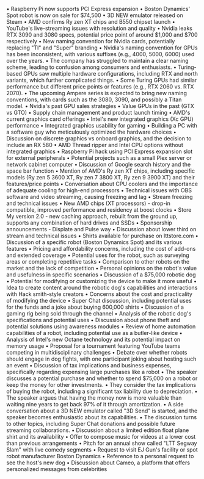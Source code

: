 • Raspberry Pi now supports PCI Express expansion
• Boston Dynamics' Spot robot is now on sale for $74,500
• 3D NEW emulator released on Steam
• AMD confirms Ry zen XT chips and B550 chipset launch
• YouTube's live-streaming issues with resolution and quality
• Nvidia leaks RTX 3090 and 3080 specs, potential price point of around $1,000 and $700 respectively
• New naming convention for Nvidia cards, potentially replacing "TI" and "Super" branding
• Nvidia's naming convention for GPUs has been inconsistent, with various suffixes (e.g., 4000, 5000, 6000) used over the years.
• The company has struggled to maintain a clear naming scheme, leading to confusion among consumers and enthusiasts.
• Turing-based GPUs saw multiple hardware configurations, including RTX and north variants, which further complicated things.
• Some Turing GPUs had similar performance but different price points or features (e.g., RTX 2060 vs. RTX 2070).
• The upcoming Ampere series is expected to bring new naming conventions, with cards such as the 3080, 3090, and possibly a Titan model.
• Nvidia's past GPU sales strategies
• Value GPUs in the past (GTX vs GTO)
• Supply chain management and product launch timing
• AMD's current graphics card offerings
• Intel's new integrated graphics (Xc GPU) performance
• Integrated graphics usability for gaming
• Building a PC with a software guy who meticulously optimized the hardware choices
• Discussion on discrete graphics vs onboard graphics, and the decision to include an RX 580
• AMD Thread ripper and Intel CPU options without integrated graphics
• Raspberry Pi hack using PCI Express expansion slot for external peripherals
• Potential projects such as a small Plex server or network cabinet computer
• Discussion of Google search history and the space bar function
• Mention of AMD's Ry zen XT chips, including specific models (Ry zen 5 3600 XT, Ry zen 7 3800 XT, Ry zen 9 3900 XT) and their features/price points
• Conversation about CPU coolers and the importance of adequate cooling for high-end processors
• Technical issues with OBS software and video streaming, causing freezing and lag
• Stream freezing and technical issues
• New AMD chips (XT processors) - drop-in compatible, improved performance and residency at boost clocks
• Store My version 2.0 - new caching approach, rebuilt from the ground up, supports any combination of hard drives and SSDs
• Sponsorship announcements - Displate and Pulse way
• Discussion about lower third on stream and technical issues
• Shirts available for purchase on lttstore.com
• Discussion of a specific robot (Boston Dynamics Spot) and its various features
• Pricing and affordability concerns, including the cost of add-ons and extended coverage
• Potential uses for the robot, such as surveying areas or completing repetitive tasks
• Comparison to other robots on the market and the lack of competition
• Personal opinions on the robot's value and usefulness in specific scenarios
• Discussion of a $75,000 robotic dog
• Potential for modifying or customizing the device to make it more useful
• Idea to create content around the robotic dog's capabilities and interactions with Hack smith-style creators
• Concerns about the cost and practicality of modifying the device
• Super Chat discussion, including potential uses for the funds and a joke about buying 600,000 shirts
• Discussion of a gaming rig being sold through the channel
• Analysis of the robotic dog's specifications and potential uses
• Discussion about phone theft and potential solutions using awareness modules
• Review of home automation capabilities of a robot, including potential use as a butler-like device
• Analysis of Intel's new Octane technology and its potential impact on memory usage
• Proposal for a tournament featuring YouTube teams competing in multidisciplinary challenges
• Debate over whether robots should engage in dog fights, with one participant joking about hosting such an event
• Discussion of tax implications and business expenses, specifically regarding expensing large purchases like a robot
• The speaker discusses a potential purchase and whether to spend $75,000 on a robot or keep the money for other investments.
• They consider the tax implications of buying the robot, including a significant tax liability due to depreciation.
• The speaker argues that having the money now is more valuable than waiting nine years to get back 97% of it through amortization.
• A side conversation about a 3D NEW emulator called "3D Send" is started, and the speaker becomes enthusiastic about its capabilities.
• The discussion turns to other topics, including Super Chat donations and possible future streaming collaborations.
• Discussion about a limited edition float plane shirt and its availability
• Offer to compose music for videos at a lower cost than previous arrangements
• Pitch for an annual show called "LTT Segway Slam" with live comedy segments
• Request to visit EJ Gun's facility or spot robot manufacturer Boston Dynamics
• Reference to a personal request to see the host's new dog
• Discussion about Cameo, a platform that offers personalized messages from celebrities